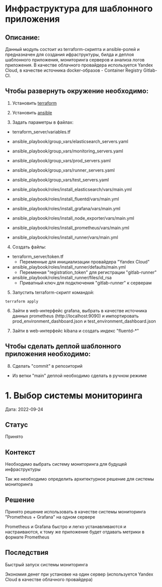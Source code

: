 # Инфраструктура для шаблонного приложения

## Описание:

Данный модуль состоит из terraform-скрипта и ansible-ролей и предназначен для создания ифраструктуры, билда и деплоя шаблонного приложения, мониторинга серверов и анализа логов приложения.
В качестве облачного провайдера используется Yandex Cloud, в качестве источника docker-образов - Container Registry Gitlab-CI.

## Чтобы развернуть окружение необходимо:

1. Установить [terraform](https://learn.hashicorp.com/tutorials/terraform/install-cli)

2. Установить [ansible](https://docs.ansible.com/ansible/latest/installation_guide/intro_installation.html)

3. Задать параметры в файлах:

- terraform_server/variables.tf

- ansible_playbook/group_vars/elasticsearch_servers.yaml
- ansible_playbook/group_vars/monitoring_servers.yaml
- ansible_playbook/group_vars/prod_servers.yaml
- ansible_playbook/group_vars/runner_servers.yaml
- ansible_playbook/group_vars/test_servers.yaml

- ansible_playbook/roles/install_elasticsearch/vars/main.yml
- ansible_playbook/roles/install_fluentd/vars/main.yml
- ansible_playbook/roles/install_grafana/vars/main.yml
- ansible_playbook/roles/install_node_exporter/vars/main.yml
- ansible_playbook/roles/install_prometheus/vars/main.yml
- ansible_playbook/roles/install_runner/vars/main.yml

4. Создать файлы:

- terraform_server/token.tf
  - Переменные для инициализации провайдера "Yandex Cloud"
- ansible_playbook/roles/install_runner/defaults/main.yml
  - Переменная "registration_token" для регистрации "gitlab-runner"
- ansible_playbook/roles/install_runner/files/id_rsa
  - Приватный ключ для подключения "gitlab-runner" к серверам

5. Запустить terraform-скрипт командой:
```
terraform apply
```
6. Зайти в web-интерфейс grafana, выбрать в качестве источника данных prometheus (http://localhost:9090) и импортировать prod_environment_dashboard.json и test_environment_dashboard.json

7. Зайти в web-интерфейс kibana и создать индекс "fluentd-*"

## Чтобы сделать деплой шаблонного приложения необходимо:

8. Сделать "commit" в репозиторий
  - Из ветки "main" деплой необходимо сделать в ручном режиме






# 1. Выбор системы мониторинга

Дата: 2022-09-24

## Статус

Принято

## Контекст

Необходимо выбрать систему мониторинга для будущей инфраструктуры

Так же необходимо определить архитектурное решение для системы мониторинга

## Решение

Принято решение использовать в качестве системы мониторинга "Prometheus + Grafana" на одном сервере

Prometheus и Grafana быстро и легко устанавливаются и настраиваются, к тому же приложение будет отдавать метрики в формате Prometheus

## Последствия

Быстрый запуск системы мониторинга

Экономия денег при установке на один сервер (используется Yandex Cloud в качестве облачного провайдера)
